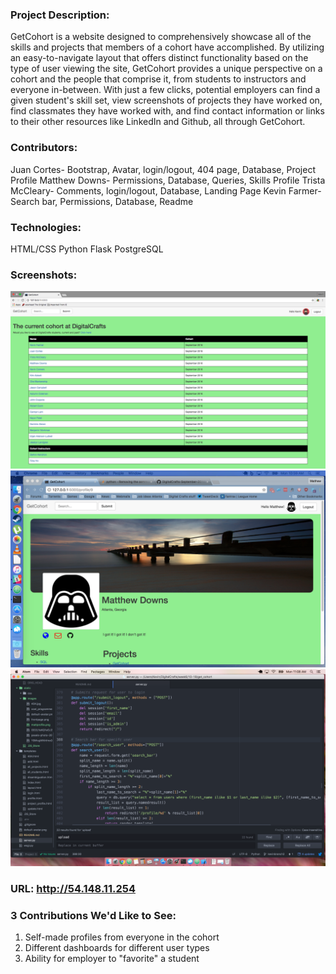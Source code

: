### Project Description:
GetCohort is a website designed to comprehensively showcase all of the skills and projects that members of a cohort
have accomplished. By utilizing an easy-to-navigate layout that offers distinct functionality based on the type
of user viewing the site, GetCohort provides a unique perspective on a cohort and the people that comprise it, from
students to instructors and everyone in-between. With just a few clicks, potential employers can find a given student's skill set, view screenshots of projects they have worked on, find classmates they have worked with, and find
contact information or links to their other resources like LinkedIn and Github, all through GetCohort.


### Contributors:
Juan Cortes- Bootstrap, Avatar, login/logout, 404 page, Database, Project Profile
Matthew Downs- Permissions, Database, Queries, Skills Profile
Trista McCleary- Comments, login/logout, Database, Landing Page
Kevin Farmer- Search bar, Permissions, Database, Readme

### Technologies:
HTML/CSS
Python
Flask
PostgreSQL

### Screenshots:
![front page](/static/images/frontpage.png)
![matt profile page](/static/images/mattprofile.png)
![code screenshot](/static/images/code.png)

### URL: http://54.148.11.254

### 3 Contributions We'd Like to See:
1. Self-made profiles from everyone in the cohort
2. Different dashboards for different user types
3. Ability for employer to "favorite" a student
